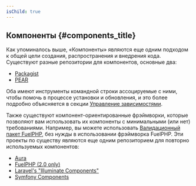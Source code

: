 ```yaml
---
isChild: true
---
```


## Компоненты {#components_title}

Как упоминалось выше, «Компоненты» являются еще одним подходом к общей цели создания, распространения и внедрения кода. Существуют
разные репозитории для компонентов, основные два:

* [Packagist](/#composer_and_packagist)
* [PEAR](/#pear)

Оба имеют инструменты командной строки ассоцируемые с ними, чтобы помочь в процессе установки и обновления, и это более подробно
объясняется в секции [Управление зависимостями][dm].

Также существуют компонент-ориентированные фрэймворки, которые позволяют вам использовать их компоненты с минимальными (или нет)
требованиями. Например, вы можете использовать [Валидационный пакет FuelPHP][fuelval], без нужды в использовании фрэймворка FuelPHP.
Эти проекты по существу являются еще одним репозиторием для повторно используемых компонентов:

  [dm]: /#dependency_management
  [fuelval]: https://github.com/fuelphp/validation

* [Aura](http://auraphp.github.com/)
* [FuelPHP (2.0 only)](https://github.com/fuelphp)
* [Laravel's "Illuminate Components"](https://github.com/illuminate)
* [Symfony Components](http://symfony.com/doc/current/components/index.html)
